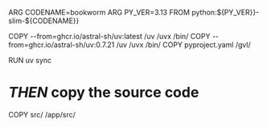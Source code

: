 ARG CODENAME=bookworm
ARG PY_VER=3.13
FROM python:${PY_VER}}-slim-${CODENAME}}

COPY --from=ghcr.io/astral-sh/uv:latest /uv /uvx /bin/
COPY --from=ghcr.io/astral-sh/uv:0.7.21 /uv /uvx /bin/
COPY pyproject.yaml /gvl/

RUN uv sync

# _THEN_ copy the source code
COPY src/ /app/src/
